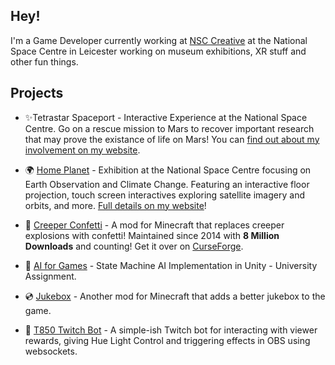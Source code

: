 ## Hey!

I'm a Game Developer currently working at [NSC Creative](https://nsccreative.com/) at the National Space Centre in Leicester working on museum exhibitions, XR stuff and other fun things.


## Projects

- ✨Tetrastar Spaceport - Interactive Experience at the National Space Centre.  Go on a rescue mission to Mars to recover important research that may prove the existance of life on Mars!  You can [find out about my involvement on my website](https://sr26.io/projects/tetrastar/).

- 🌍 [Home Planet](https://spacecentre.co.uk/blog-post/home-planet/) - Exhibition at the National Space Centre focusing on Earth Observation and Climate Change.  Featuring an interactive floor projection, touch screen interactives exploring satellite imagery and orbits, and more.  [Full details on my website](https://sr26.io/projects/homeplanet/)!

- 🎉 [Creeper Confetti](https://github.com/SR2610/Creeper-Confetti-Forge-Edition) - A mod for Minecraft that replaces creeper explosions with confetti!  Maintained since 2014 with **8 Million Downloads** and counting!  Get it over on [CurseForge](https://www.curseforge.com/minecraft/mc-mods/creeper-confetti).

- 🧠 [AI for Games](https://github.com/SR2610/AI-For-Games) - State Machine AI Implementation in Unity - University Assignment.

- 💿 [Jukebox](https://github.com/SR2610/MicroMods) - Another mod for Minecraft that adds a better jukebox to the game.

- 🤖 [T850 Twitch Bot](https://github.com/SR2610/T850-Twitch-Bot) - A simple-ish Twitch bot for interacting with viewer rewards, giving Hue Light Control and triggering effects in OBS using websockets.
